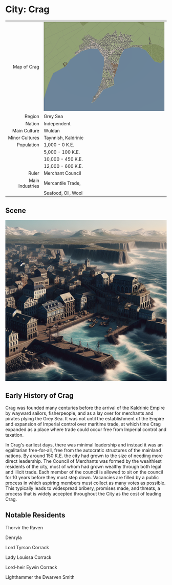 # City: Crag

<!-- HTML goes here -->
<style>
  table {margin-left: 0 !important;}
</style>

<!-- end HTML -->

| | |
|----------------:|:--------------------|
| Map of Crag     |<img src="./images/crag_map.png" alt="Map of Crag in 442 K.E." width="400"/> |
| Region          | Grey Sea            |
| Nation          | Independent         |
| Main Culture    | Wuldan              |
| Minor Cultures  | Taynnish, Kaldrinic |
| Population      | 1,000 - 0 K.E.      |
|                 | 5,000 - 100 K.E.    |
|                 | 10,000 - 450 K.E.   |
|                 | 12,000 - 600 K.E.   |
| Ruler           | Merchant Council    |
| Main Industries | Mercantile Trade,   |
|                 | Seafood, Oil, Wool  |  

## Scene
<img src="images/crag_ai_art.png" alt="Map of Crag in 442 K.E." width="700"/>

## Early History of Crag  

Crag was founded many centuries before the arrival of the Kaldrinic Empire by wayward sailors, fisherpeople, and as a lay over for merchants and pirates plying the Grey Sea. It was not until the establishment of the Empire and expansion of Imperial control over maritime trade, at which time Crag expanded as a place where trade could occur free from Imperial control and taxation.

In Crag's earliest days, there was minimal leadership and instead it was an egalitarian free-for-all, free from the autocratic structures of the mainland nations. By around 150 K.E. the city had grown to the size of needing more direct leadership. The Council of Merchants was formed by the wealthiest residents of the city, most of whom had grown wealthy through both legal and illicit trade. Each member of the council is allowed to sit on the council for 10 years before they must step down. Vacancies are filled by a public process in which aspiring members must collect as many votes as possible. This typically leads to widespread bribery, promises made, and threats, a process that is widely accepted throughout the City as the cost of leading Crag.

## Notable Residents

Thorvir the Raven

Denryla

Lord Tyrson Corrack

Lady Louissa Corrack

Lord-heir Eywin Corrack

Lighthammer the Dwarven Smith

